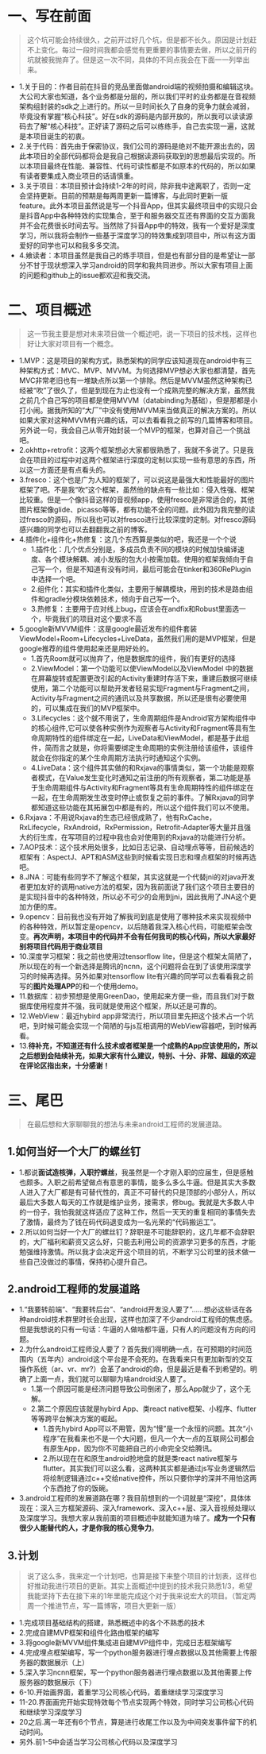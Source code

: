 # 一、写在前面
>这个坑可能会持续很久，之前开过好几个坑，但是都不长久。原因是计划赶不上变化。每过一段时间我都会感觉有更重要的事情要去做，所以之前开的坑就被我抛弃了。但是这一次不同，具体的不同点我会在下面一一列举出来。

- 1.关于目的：作者目前在抖音的竞品里面做android端的视频拍摄和编辑这块。大公司大家也知道，各个业务都是分层的，所以我们平时的业务都是在音视频架构组封装的sdk之上进行的。所以一旦时间长久了自身的竞争力就会减弱，毕竟没有掌握“核心科技”。好在sdk的源码是内部开放的，所以我可以读读源码去了解“核心科技”。正好读了源码之后可以练练手，自己去实现一遍，这就是本项目诞生的初衷。
- 2.关于代码：首先由于保密协议，我们公司的源码是绝对不能开源出去的，因此本项目的全部代码都将会是我自己根据读源码获取到的思想最后实现的。所以本项目最终在性能、兼容性、代码可读性都是不如原本的代码的，所以如果有读者要集成入商业项目的话请慎重。
- 3.关于项目：本项目预计会持续1-2年的时间，除非我中途离职了，否则一定会坚持更新。目前的预期是每两周更新一篇博客，与此同时更新一版feature。此外本项目虽然说是写一个抖音App，但其实最终项目中的实现只会是抖音App中各种特效的实现集合，至于和服务器交互还有界面的交互方面我并不会花费很长时间去写。当然除了抖音App中的特效，我有一个爱好是深度学习，所以我将会制作一些基于深度学习的特效集成到项目中，所以有这方面爱好的同学也可以和我多多交流。
- 4.飨读者：本项目虽然是我自己的练手项目，但是也有部分目的是希望让一部分不甘于现状想深入学习android的同学和我共同进步。所以大家有项目上面的问题和github上的issue都欢迎和我交流。

# 二、项目概述
>这一节我主要是想对未来项目做一个概述吧，说一下项目的技术栈，这样也好让大家对项目有一个概念。

- 1.MVP：这是项目的架构方式，熟悉架构的同学应该知道现在android中有三种架构方式：MVC、MVP、MVVM。为何选择MVP想必大家也都清楚，首先MVC非常老旧也有一堆缺点所以第一个排除。然后是MVVM虽然这种架构已经被“吹”了很久了，但是到现在为止也没有一个成熟完整的解决方案，虽然我之前几个自己写的项目都是使用MVVM（databinding为基础），但是那都是小打小闹。据我所知的“大厂”中没有使用MVVM来当做真正的解决方案的。所以如果大家对这种MVVM有兴趣的话，可以去看看我之前写的几篇博客和项目。另外说一句，我会自己从零开始封装一个MVP的框架，也算对自己一个挑战吧。
- 2.okhttp+retrofit：这两个框架想必大家都很熟悉了，我就不多说了。只是我会在项目的过程中对这两个框架进行深度的定制以实现一些有意思的东西，所以这一方面还是有点看头的。
- 3.fresco：这个也是广为人知的框架了，可以说这是最强大和性能最好的图片框架了吧。不是我“吹”这个框架，虽然他的缺点有一些比如：侵入性强、框架比较重。但是一个像抖音这样的音视频app，使用fresco是非常适合的，其他图片框架像glide、picasso等等，都有功能不全的问题。此外因为我完整的读过fresco的源码，所以我也可以对fresco进行比较深度的定制。对fresco源码感兴趣的同学也可以去翻翻我之前的博客。
- 4.插件化+组件化+热修复：这几个东西算是类似的吧，我还是一个个说
    + 1.插件化：几个优点分别是，多成员负责不同的模块的时候加快编译速度、各个模块解耦、减小发版的包大小按需加载。使用的框架我倾向于自己写一个，但是不知道有没有时间，最后可能会在tinker和360RePlugin中选择一个吧。
    + 2.组件化：其实和插件化类似，主要用于解耦模块，用到的技术是路由组件和gradle分模块依赖技术，倾向于自己写一个。
    + 3.热修复：主要用于应对线上bug，应该会在andfix和Robust里面选一个，毕竟我们的项目对这个要求不高
- 5.google新MVVM组件：这是google最近发布的组件套装ViewModel+Room+Lifecycles+LiveData，虽然我们用的是MVP框架，但是google推荐的组件使用起来还是用好处的。
    + 1.首先Room就可以抛弃了，他是数据库的组件，我们有更好的选择
    + 2.ViewModel：第一个功能可以使ViewModel以及ViewModel 中的数据在屏幕旋转或配置更改引起的Activity重建时存活下来，重建后数据可继续使用，第二个功能可以帮助开发者轻易实现Fragment与Fragment之间，Activity与Fragment之间的通讯以及共享数据，所以还是很有必要使用的，可以集成在我们的MVP框架中。
    + 3.Lifecycles：这个就不用说了，生命周期组件是Android官方架构组件中的核心组件,它可以使各种实例作为观察者与Activity和Fragment等具有生命周期特性的组件绑定在一起，LiveData和ViewModel，都是基于此组件，简而言之就是，你将需要绑定生命周期的实例注册给该组件，该组件就会在你指定的某个生命周期方法执行时通知这个实例。
    + 4.LiveData：这个组件其实做的和Rxjava的事情类似，第一个功能是观察者模式，在Value发生变化时通知之前注册的所有观察者，第二功能是基于生命周期组件与Activity和Fragment等具有生命周期特性的组件绑定在一起，在生命周期发生改变时停止或恢复之前的事件。了解Rxjava的同学都知道这些功能在其拓展包中都是有的，所以这个组件我们可以不使用。
- 6.Rxjava：不用说Rxjava的生态已经很成熟了，他有RxCache，RxLifecycle，RxAndroid，RxPermission，Retrofit-Adapter等大量并且强大的衍生库，在写项目的过程中我也会对使用到的Rxjava的功能进行分析。
- 7.AOP技术：这个技术用处很多，比如日志记录、自动埋点等等，目前候选的框架有：AspectJ、APT和ASM这些到时候看实现日志和埋点框架的时候再选吧。
- 8.JNA：可能有些同学不了解这个框架，其实这就是一个代替jni的对java开发者更加友好的调用native方法的框架，因为我前面说了我们这个项目主要目的是实现抖音中的各种特效，所以必不可少的会用到jni，因此我用了JNA这个更加方便的库。
- 9.opencv：目前我也没有开始了解我司到底是使用了哪种技术来实现视频中的各种特效，所以暂定是opencv，以后随着我深入核心代码，可能框架会改变。**再次声明，本项目中的代码并不会有任何我司的核心代码，所以大家最好别将项目代码用于商业项目**
- 10.深度学习框架：我之前也使用过tensorflow lite，但是这个框架太简陋了，所以现在的有一个新选择是腾讯的ncnn，这个问题将会在到了该使用深度学习的时候再选择。另外如果对tensorflow lite有兴趣的同学可以去看看我之前写的**图片处理APP**的和一个使用demo。
- 11.数据库：初步预想是使用GreenDao，使用起来方便一些，而且我们对于数据库使用程度并不强，我司就是使用这个框架，所以还是可靠的。
- 12.WebView：最近hybird app非常流行，所以项目里先把这个技术占一个坑吧，到时候可能会实现一个简陋的与js互相调用的WebView容器吧，到时候再看。
- 13.**待补充，不知道还有什么技术或者框架是一个成熟的App应该使用的，所以之后想到会陆续补充，如果大家有什么建议，特别、十分、非常、超级的欢迎在评论区指出来，十分感谢！**

# 三、尾巴
>在最后想和大家聊聊我的想法与未来android工程师的发展道路。

## 1.如何当好一个大厂的螺丝钉
- 1.都说**面试造核弹，入职拧螺丝**，我虽然是一个才刚入职的应届生，但是感触也颇多。入职之前希望做点有意思的事情，能多么多么牛逼。但是其实大多数人进入了大厂都是有可替代性的，真正不可替代的只是顶部的小部分人，所以最后大多数人每天的工作就是维护业务，接需求，修bug。我就是大多数人中的一份子，我怕我就这样适应了这种工作，然后一天天的重复相同的事情失去了激情，最终为了钱在码代码退变成为一名光荣的“代码搬运工”。
- 2.所以如何当好一个大厂的螺丝钉？辞职是不可能辞职的，这几年都不会辞职的，大厂福利和薪资又这么好，只能去利用公司的资源学习更多的东西，才能勉强维持激情。所以我才会决定开这个项目的坑，不断学习公司里的技术做一些自己没做过的事情，保持初心提升自己。

## 2.android工程师的发展道路
- 1.“我要转前端”、“我要转后台”、“android开发没人要了”......想必这些话在各种android技术群里时长会出现，这样也加深了不少android工程师的焦虑感。但是我想说的只有一句话：牛逼的人做啥都牛逼，只有人的问题没有方向的问题。
- 2.为什么android工程师没人要了？首先我们得明确一点，在可预期的时间范围内（五年内）android这个平台是不会死的。在我看来只有更加新型的交互操作系统（ar、vr、mr?）会革了android的命，但是最近是看不到希望的。明确了上面一点，我们就可以聊聊为啥android没人要了。
    + 1.第一个原因可能是经济问题导致公司倒闭了，那么App就少了，这个无解。
    + 2.第二个原因应该就是hybird App、类react native框架、小程序、flutter等等跨平台解决方案的崛起。
        * 1.首先hybird App可以不用管，因为“慢”是一个永恒的问题。其次“小程序”在我看来也不是一个大问题，但凡一个大一点的互联网公司都会有原生App，因为你不可能把自己的小命完全交给腾讯。
        * 2.所以现在在和原生android抢地盘的就是类react native框架与flutter。其实我们可以这么看，这两种其实都是通过js写业务逻辑然后将绘制逻辑通过c++交给native控件，所以只要你学的深并不用怕这两个东西抢了你的饭碗。
- 3.android工程师的发展道路在哪？我目前想到的一个词就是“深挖”，具体体现在：深入三方框架源码、深入framework、深入c++层、深入音视频处理以及深度学习。我想大家从我前面的项目概述中就能知道为啥了。**成为一个只有很少人能替代的人，才是你我的核心竞争力**。

## 3.计划
>说了这么多，我来定一个计划吧，也算是接下来整个项目的计划表，这样也好推动我进行项目的更新。其实上面概述中提到的技术我只熟悉1/3，希望我能坚持下去在接下来的1年里能完成这个对于我来说宏大的项目。（暂定两周一个推进节点，写一篇博客，项目大更新一版）

+ 1.完成项目基础结构的搭建，熟悉概述中的各个不熟悉的技术
+ 2.完成自建MVP框架和组件化路由框架的编写
+ 3.将google新MVVM组件集成进自建MVP组件中，完成日志框架编写
+ 4.完成埋点框架编写，写一个python服务器进行埋点数据以及其他需要上传服务器的数据展示（上）
+ 5.深入学习ncnn框架，写一个python服务器进行埋点数据以及其他需要上传服务器的数据展示（下）
+ 6-10.开始画界面，着重学习公司核心代码，着重继续学习深度学习
+ 11-20.界面画完开始实现特效每个节点实现两个特效，同时学习公司核心代码和继续学习深度学习
+ 20之后.离一年还有6个节点，算是进行收尾工作以及为中间突发事件留下的机动时间。
+ 另外.前1-5中会适当学习公司核心代码以及深度学习
